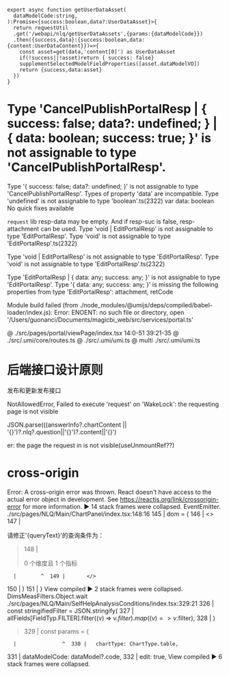```tsx
export async function getUserDataAsset(
  dataModelCode:string,
):Promise<{success:boolean,data?:UserDataAsset}>{
  return requestUtil
  .get('/webapi/nlq/getUserDataAssets',{params:{dataModelCode}})
  .then({success,data}:{success:boolean,data:{content:UserDataContent}})=>{
    const asset=get(data,'content[0]') as UserDataAsset
    if(!success||!asset)return { success: false}
    supplementSelectedModelFieldProperties([asset.dataModelVO])
    return {success,data:asset}
  })
}
```

# Type 'CancelPublishPortalResp | { success: false; data?: undefined; } | { data: boolean; success: true; }' is not assignable to type 'CancelPublishPortalResp'.

Type '{ success: false; data?: undefined; }' is not assignable to type 'CancelPublishPortalResp'.
Types of property 'data' are incompatible.
Type 'undefined' is not assignable to type 'boolean'.ts(2322)
var data: boolean
No quick fixes available

`request` lib resp-data may be empty. And if resp-suc is false, resp-attachment can be used.
Type 'void | EditPortalResp' is not assignable to type 'EditPortalResp'.
Type 'void' is not assignable to type 'EditPortalResp'.ts(2322)

Type 'void | EditPortalResp' is not assignable to type 'EditPortalResp'.
Type 'void' is not assignable to type 'EditPortalResp'.ts(2322)

Type 'EditPortalResp | { data: any; success: any; }' is not assignable to type 'EditPortalResp'.
Type '{ data: any; success: any; }' is missing the following properties from type 'EditPortalResp': attachment, retCode

Module build failed (from ./node_modules/@umijs/deps/compiled/babel-loader/index.js):
Error: ENOENT: no such file or directory, open '/Users/guonanci/Documents/magicbi_web/src/services/portal.ts'

@ ./src/pages/portal/viewPage/index.tsx 14:0-51 39:21-35
@ ./src/.umi/core/routes.ts
@ ./src/.umi/umi.ts
@ multi ./src/.umi/umi.ts

# 后端接口设计原则

发布和更新发布接口

NotAllowedError, Failed to execute 'request' on 'WakeLock': the requesting page is not visible

JSON.parse(((answerInfo?.chartContent || '{}')?.nlq?.question||'{}')?.content||'{}')

er: the page the request in is not visible(useUnmountRef??)

# cross-origin

Error: A cross-origin error was thrown. React doesn't have access to the actual error object in development. See https://reactjs.org/link/crossorigin-error for more information.
▶ 14 stack frames were collapsed.
EventEmitter.<anonymous>
./src/pages/NLQ/Main/ChartPanel/index.tsx:148:16
145 | dom = (
146 | <>
147 | <div>请修正'{queryText}'的查询条件为：</div>

> 148 | <div>0 个维度且 1 个指标</div>

      |        ^  149 |       </>

150 | )
151 | }
View compiled
▶ 2 stack frames were collapsed.
DimsMeasFilters.Object.wait
./src/pages/NLQ/Main/SelfHelpAnalysisConditions/index.tsx:329:21
326 | const stringifiedFilter = JSON.stringify(
327 | allFields[FieldTyp.FILTER].filter((v) => v.$filter).map((v) => v.$filter),
328 | )

> 329 | const params = {

      |               ^  330 |   chartType: ChartType.table,

331 | dataModelCode: dataModel?.code,
332 | edit: true,
View compiled
▶ 6 stack frames were collapsed.

